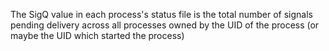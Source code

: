  The SigQ value in each process's status file is the total number of signals pending delivery across all processes owned by the UID of the process (or maybe the UID which started the process)
